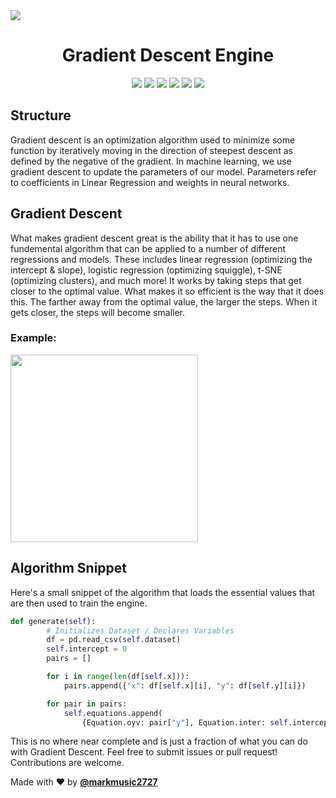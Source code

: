 <img src="https://i.ibb.co/zS1g2ww/header.png" />

<h1 align="center"> <b>Gradient Descent Engine</b></h1>

<p align="center">
        <img src="https://github.com/alii/use-last-fm/workflows/CI/badge.svg" />
        <img src="https://img.shields.io/github/issues/markmusic2727/gradient_decent_engine" />
        <img src="https://img.shields.io/github/forks/markmusic2727/gradient_decent_engine" />
        <img src="https://img.shields.io/github/stars/markmusic2727/gradient_decent_engine" />
        <img src="https://img.shields.io/github/license/markmusic2727/gradient_decent_engine" />
        <img src="https://img.shields.io/twitter/url?url=https%3A%2F%2Fgithub.com%2Fmarkmusic2727%2Fgradient_decent_engine" />
</p>

## Structure

Gradient descent is an optimization algorithm used to minimize some function by iteratively moving in the direction of steepest descent as defined by the negative of the gradient. In machine learning, we use gradient descent to update the parameters of our model. Parameters refer to coefficients in Linear Regression and weights in neural networks.

## Gradient Descent

What makes gradient descent great is the ability that it has to use one fundemental algorithm that can be applied to a number of different regressions and models. These includes linear regression (optimizing the intercept & slope), logistic regression (optimizing squiggle), t-SNE (optimizing clusters), and much more! It works by taking steps that get closer to the optimal value. What makes it so efficient is the way that it does this. The farther away from the optimal value, the larger the steps. When it gets closer, the steps will become smaller.

### __Example:__

<img src="https://i.ibb.co/BgYL2Cr/gradient-example.png" height="300px" />

## Algorithm Snippet

Here's a small snippet of the algorithm that loads the essential values that are then used to train the engine.

```py
def generate(self):
        # Initializes Dataset / Declares Variables
        df = pd.read_csv(self.dataset)
        self.intercept = 0
        pairs = []

        for i in range(len(df[self.x])):
            pairs.append({"x": df[self.x][i], "y": df[self.y][i]})

        for pair in pairs:
            self.equations.append(
                {Equation.oyv: pair["y"], Equation.inter: self.intercept, Equation.sl: self.slope, Equation.x: pair["x"]})
```

This is no where near complete and is just a fraction of what you can do with Gradient Descent. Feel free to submit issues or pull request! Contributions are welcome.

Made with ❤️ by __[@markmusic2727](https://twitter.com/MarkMusic2727)__



